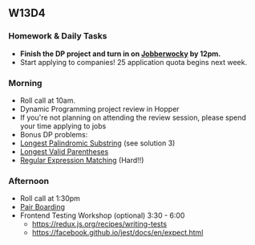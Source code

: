 ## W13D4
### Homework & Daily Tasks
* **Finish the DP project and turn in on [Jobberwocky][Jobberwocky] by 12pm.**
* Start applying to companies! 25 application quota begins next week.

### Morning

* Roll call at 10am.
* Dynamic Programming project review in Hopper
* If you're not planning on attending the review session, please spend your time applying to jobs
* Bonus DP problems:
 * [Longest Palindromic Substring](https://leetcode.com/problems/longest-palindromic-substring/description/) (see solution 3)
 * [Longest Valid Parentheses](https://leetcode.com/problems/longest-valid-parentheses/description/)
 * [Regular Expression Matching](https://leetcode.com/problems/regular-expression-matching/description/) (Hard!!)

### Afternoon

* Roll call at 1:30pm
* [Pair Boarding][pair-boarding-index]
* Frontend Testing Workshop (optional) 3:30 - 6:00
  * https://redux.js.org/recipes/writing-tests
  * https://facebook.github.io/jest/docs/en/expect.html

<!-- LINKS -->
[Jobberwocky]: http://progress.appacademy.io/jobberwocky
[pair-boarding-index]: ../technical-skills/whiteboarding/index.md

<!-- Algorithms Readings & Projects -->
[dijkstras-readings]: https://github.com/appacademy/job-search-curriculum/tree/master/SF/algorithms/w13d3
[dijkstras]: https://github.com/appacademy/job-search-curriculum/tree/master/SF/algorithms/w13d3/project7
